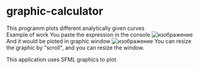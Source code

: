 # graphic-calculator
This programm plots different analytically given curves   
Example of work
You paste the expression in the console
![изображение](https://user-images.githubusercontent.com/71639489/179046847-5df85e42-d274-4c6c-a367-a8872d840508.png)
And it would be ploted in graphic window
![изображение](https://user-images.githubusercontent.com/71639489/179047367-d927d737-da6e-4fe4-89bb-2d73f7dd7794.png)
You can resize the graphic by "scroll", and you can resize the window.

This application uses SFML graphics to plot.
